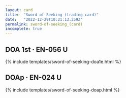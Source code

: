 ```yaml
---
layout: card
title:  "Sword of Seeking (trading card)"
date:   "2022-12-29T10:21:13.259Z"
permalink: sword-of-seeking_(card)
incomplete: true
---
```


## DOA 1st &middot; EN-056 U

{% include templates/sword-of-seeking-doa1e.html %}


## DOAp &middot; EN-024 U

{% include templates/sword-of-seeking-doap.html %}
